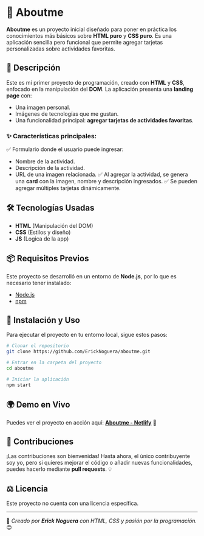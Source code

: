# 🌟 Aboutme

**Aboutme** es un proyecto inicial diseñado para poner en práctica los conocimientos más básicos sobre **HTML puro** y **CSS puro**. Es una aplicación sencilla pero funcional que permite agregar tarjetas personalizadas sobre actividades favoritas.

## 🚀 Descripción
Este es mi primer proyecto de programación, creado con **HTML** y **CSS**, enfocado en la manipulación del **DOM**. La aplicación presenta una **landing page** con:
- Una imagen personal.
- Imágenes de tecnologías que me gustan.
- Una funcionalidad principal: **agregar tarjetas de actividades favoritas**.

### ✨ Características principales:
✅ Formulario donde el usuario puede ingresar:
   - Nombre de la actividad.
   - Descripción de la actividad.
   - URL de una imagen relacionada.
✅ Al agregar la actividad, se genera una **card** con la imagen, nombre y descripción ingresados.
✅ Se pueden agregar múltiples tarjetas dinámicamente.

## 🛠️ Tecnologías Usadas
- **HTML** (Manipulación del DOM)
- **CSS** (Estilos y diseño)
- **JS** (Logica de la app)

## 📦 Requisitos Previos
Este proyecto se desarrolló en un entorno de **Node.js**, por lo que es necesario tener instalado:
- [Node.js](https://nodejs.org/)
- [npm](https://www.npmjs.com/)

## 🔧 Instalación y Uso
Para ejecutar el proyecto en tu entorno local, sigue estos pasos:

```bash
# Clonar el repositorio
git clone https://github.com/ErickNoguera/aboutme.git

# Entrar en la carpeta del proyecto
cd aboutme

# Iniciar la aplicación
npm start
```

## 🌍 Demo en Vivo
Puedes ver el proyecto en acción aquí: **[Aboutme - Netlify](https://snazzy-sundae-9f2de8.netlify.app/)** 🚀

## 🤝 Contribuciones
¡Las contribuciones son bienvenidas! Hasta ahora, el único contribuyente soy yo, pero si quieres mejorar el código o añadir nuevas funcionalidades, puedes hacerlo mediante **pull requests**. 💡

## ⚖️ Licencia
Este proyecto no cuenta con una licencia específica.

---
📌 _Creado por **Erick Noguera** con HTML, CSS y pasión por la programación._ 😊
